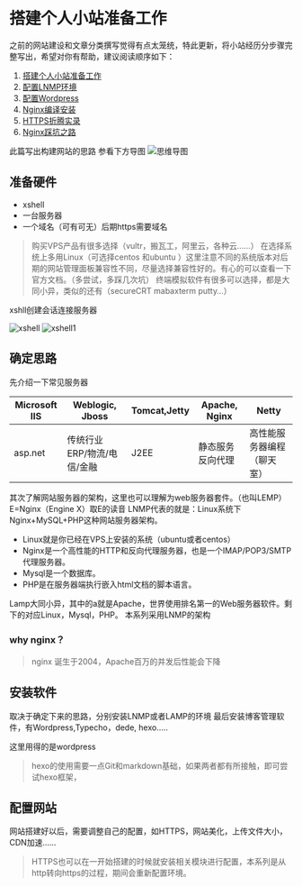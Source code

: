 # 搭建个人小站准备工作
之前的网站建设和文章分类撰写觉得有点太笼统，特此更新，将小站经历分步骤完整写出，希望对你有帮助，建议阅读顺序如下：

1. [搭建个人小站准备工作](https://bigashes.com/?p=44)
2. [配置LNMP环境](https://bigashes.com)
3. [配置Wordpress](/?p=44)
4. [Nginx编译安装](/?p=44)
5. [HTTPS折腾实录](/?p=44)
6. [Nginx踩坑之路](/?p=44)

此篇写出构建网站的思路
参看下方导图
![思维导图](https://cdn.jsdelivr.net/gh/chuiluhui/mypic@master/img/202201071459766.png)

## 准备硬件

- xshell
- 一台服务器
- 一个域名（可有可无）后期https需要域名

> 购买VPS产品有很多选择（vultr，搬瓦工，阿里云，各种云……）
在选择系统上多用Linux（可选择centos 和ubuntu ）这里注意不同的系统版本对后期的网站管理面板兼容性不同，尽量选择兼容性好的。有心的可以查看一下官方文档。（多尝试，多踩几次坑）
终端模拟软件有很多可以选择，都是大同小异，类似的还有（secureCRT  mabaxterm  putty…）

xshll创建会话连接服务器

![xshell](https://cdn.jsdelivr.net/gh/chuiluhui/mypic@master/img/202201071529254.png)
![xshell1](https://cdn.jsdelivr.net/gh/chuiluhui/mypic@master/img/202201071530539.png)

## 确定思路

先介绍一下常见服务器




|Microsoft IIS| Weblogic,  Jboss| Tomcat,Jetty | Apache, Nginx | Netty|
| - | - | - | --- | -|
| asp.net | 传统行业 ERP/物流/电信/金融 |J2EE|  静态服务 反向代理|高性能服务器编程（聊天室）|



其次了解网站服务器的架构，这里也可以理解为web服务器套件。（也叫LEMP）E=Nginx（Engine X）取E的读音
LNMP代表的就是：Linux系统下Nginx+MySQL+PHP这种网站服务器架构。

- Linux就是你已经在VPS上安装的系统（ubuntu或者centos）
- Nginx是一个高性能的HTTP和反向代理服务器，也是一个IMAP/POP3/SMTP代理服务器。
- Mysql是一个数据库。
- PHP是在服务器端执行嵌入html文档的脚本语言。

Lamp大同小异，其中的a就是Apache，世界使用排名第一的Web服务器软件。剩下的对应Linux，Mysql，PHP。
本系列采用LNMP的架构

### why nginx？

> nginx 诞生于2004，Apache百万的并发后性能会下降

## 安装软件

取决于确定下来的思路，分别安装LNMP或者LAMP的环境
最后安装博客管理软件，有Wordpress,Typecho，dede, hexo.....

这里用得的是wordpress
> hexo的使用需要一点Git和markdown基础，如果两者都有所接触，即可尝试hexo框架，

## 配置网站

网站搭建好以后，需要调整自己的配置，如HTTPS，网站美化，上传文件大小，CDN加速......
> HTTPS也可以在一开始搭建的时候就安装相关模块进行配置，本系列是从http转向https的过程，期间会重新配置环境。
